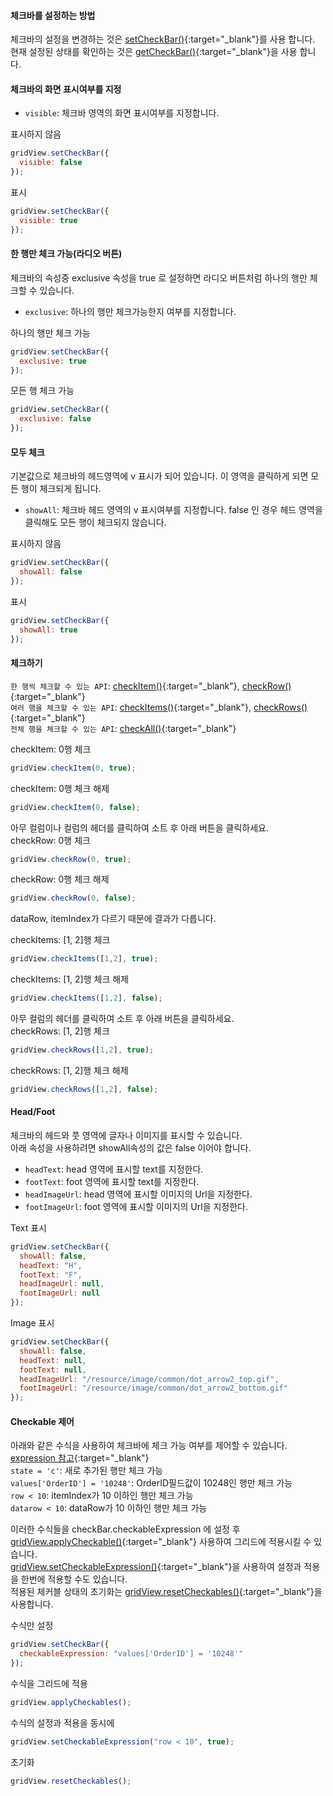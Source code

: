 #### 체크바를 설정하는 방법
체크바의 설정을 변경하는 것은 [setCheckBar()](http://help.realgrid.com/api/GridBase/setCheckBar/){:target="_blank"}를 사용 합니다.  
현재 설정된 상태를 확인하는 것은 [getCheckBar()](http://help.realgrid.com/api/GridBase/getCheckBar/){:target="_blank"}을 사용 합니다.

#### 체크바의 화면 표시여부를 지정   
- `visible`: 체크바 영역의 화면 표시여부를 지정합니다. 

<a class="btn primary small round lowercase" id="btnSetVisibleFalse">표시하지 않음</a>

```js
gridView.setCheckBar({
  visible: false  
});
```

<a class="btn primary small round lowercase" id="btnSetVisibleTrue">표시</a>

```js
gridView.setCheckBar({
  visible: true  
});
```

#### 한 행만 체크 가능(라디오 버튼) 
체크바의 속성중 exclusive 속성을 true 로 설정하면 라디오 버튼처럼 하나의 행만 체크할 수 있습니다.

- `exclusive`: 하나의 행만 체크가능한지 여부를 지정합니다.  

<a class="btn primary small round lowercase" id="btnSetExclusiveTrue">하나의 행만 체크 가능</a>

```js
gridView.setCheckBar({
  exclusive: true  
});
```

<a class="btn primary small round lowercase" id="btnSetExclusiveFalse">모든 행 체크 가능</a>

```js
gridView.setCheckBar({
  exclusive: false  
});
```

#### 모두 체크
기본값으로 체크바의 헤드영역에 v 표시가 되어 있습니다. 이 영역을 클릭하게 되면 모든 행이 체크되게 됩니다.  

- `showAll`: 체크바 헤드 영역의 v 표시여부를 지정합니다. false 인 경우 헤드 영역을 클릭해도 모든 행이 체크되지 않습니다.  

<a class="btn primary small round lowercase" id="btnSetShowAllFalse">표시하지 않음</a>

```js
gridView.setCheckBar({
  showAll: false  
});
```

<a class="btn primary small round lowercase" id="btnSetShowAllTrue">표시</a>

```js
gridView.setCheckBar({
  showAll: true  
});
```

#### 체크하기
`한 행씩 체크할 수 있는 API`: [checkItem()](http://help.realgrid.com/api/GridBase/checkItem/){:target="_blank"}, [checkRow()](http://help.realgrid.com/api/GridBase/checkRow/){:target="_blank"}  
`여러 행을 체크할 수 있는 API`: [checkItems()](http://help.realgrid.com/api/GridBase/checkItems/){:target="_blank"}, [checkRows()](http://help.realgrid.com/api/GridBase/checkRows/){:target="_blank"}  
`전체 행을 체크할 수 있는 API`: [checkAll()](http://help.realgrid.com/api/GridBase/checkAll/){:target="_blank"}  

<a class="btn primary small round lowercase" id="btnCheckItemTrue">checkItem: 0행 체크</a>

```js
gridView.checkItem(0, true);  
```

<a class="btn primary small round lowercase" id="btnCheckItemFalse">checkItem: 0행 체크 해제</a>

```js
gridView.checkItem(0, false);  
```

아무 컬럼이나 컬럼의 헤더를 클릭하여 소트 후 아래 버튼을 클릭하세요.  
<a class="btn primary small round lowercase" id="btnCheckRowTrue">checkRow: 0행 체크</a>

```js
gridView.checkRow(0, true);  
```

<a class="btn primary small round lowercase" id="btnCheckRowFalse">checkRow: 0행 체크 해제</a>

```js
gridView.checkRow(0, false);  
```
dataRow, itemIndex가 다르기 때문에 결과가 다릅니다.   

<a class="btn primary small round lowercase" id="btnCheckItemsTrue">checkItems: [1, 2]행 체크</a>

```js
gridView.checkItems([1,2], true);  
```

<a class="btn primary small round lowercase" id="btnCheckItemsFalse">checkItems: [1, 2]행 체크 해제</a>

```js
gridView.checkItems([1,2], false);  
```

아무 컬럼의 헤더를 클릭하여 소트 후 아래 버튼을 클릭하세요.  
<a class="btn primary small round lowercase" id="btnCheckRowsTrue">checkRows: [1, 2]행 체크</a>

```js
gridView.checkRows([1,2], true);  
```

<a class="btn primary small round lowercase" id="btnCheckRowsFalse">checkRows: [1, 2]행 체크 해제</a>

```js
gridView.checkRows([1,2], false);  
```

#### Head/Foot
체크바의 헤드와 풋 영역에 글자나 이미지를 표시할 수 있습니다.  
아래 속성을 사용하려면 showAll속성의 값은 false 이어야 합니다.

- `headText`: head 영역에 표시할 text를 지정한다.    
- `footText`: foot 영역에 표시할 text를 지정한다.   
- `headImageUrl`: head 영역에 표시할 이미지의 Url을 지정한다.  
- `footImageUrl`: foot 영역에 표시할 이미지의 Url을 지정한다.  

<a class="btn primary small round lowercase" id="btnSetText">Text 표시</a>

```js
gridView.setCheckBar({
  showAll: false,
  headText: "H",  
  footText: "F",
  headImageUrl: null,  
  footImageUrl: null  
});
```

<a class="btn primary small round lowercase" id="btnSetImage">Image 표시</a>

```js
gridView.setCheckBar({
  showAll: false,
  headText: null,  
  footText: null,
  headImageUrl: "/resource/image/common/dot_arrow2_top.gif",  
  footImageUrl: "/resource/image/common/dot_arrow2_bottom.gif"  
});
```

#### Checkable 제어
아래와 같은 수식을 사용하여 체크바에 체크 가능 여부를 제어할 수 있습니다. [expression 참고](http://demo.realgrid.com/Demo/ExpressionConcept){:target="_blank"}  
`state = 'c'`: 새로 추가된 행만 체크 가능   
`values['OrderID'] = '10248'`: OrderID필드값이 10248인 행만 체크 가능   
`row < 10`: itemIndex가 10 이하인 행만 체크 가능    
`datarow < 10`: dataRow가 10 이하인 행만 체크 가능  

이러한 수식들을 checkBar.checkableExpression 에 설정 후 [gridView.applyCheckable()](http://help.realgrid.com/api/GridBase/applyCheckables/){:target="_blank"} 사용하여 그리드에 적용시킬 수 있습니다.  
[gridView.setCheckableExpression()](http://help.realgrid.com/api/GridBase/setCheckableExpression/){:target="_blank"}을 사용하여 설정과 적용을 한번에 적용할 수도 있습니다.  
적용된 체커블 상태의 초기화는 [gridView.resetCheckables()](http://help.realgrid.com/api/GridBase/resetCheckables/){:target="_blank"}을 사용합니다.  

<a class="btn primary small round lowercase" id="btnCheckableExpression">수식만 설정</a>

```js
gridView.setCheckBar({
  checkableExpression: "values['OrderID'] = '10248'"
});
```

<a class="btn primary small round lowercase" id="btnApplyCheckables">수식을 그리드에 적용</a>

```js
gridView.applyCheckables();
```

<a class="btn primary small round lowercase" id="btnSetCheckableExpression">수식의 설정과 적용을 동시에</a>

```js
gridView.setCheckableExpression("row < 10", true);
```

<a class="btn primary small round lowercase" id="btnResetCheckables">초기화</a>

```js
gridView.resetCheckables();
```


<script>

  $('#btnSetVisibleFalse').click(function() {
    gridView.setCheckBar({
      visible: false  
    });
  });

  $('#btnSetVisibleTrue').click(function() {
    gridView.setCheckBar({
      visible: true  
    });
  });

  $('#btnSetExclusiveTrue').click(function() {
    gridView.setCheckBar({
      exclusive: true  
    });
  });

  $('#btnSetExclusiveFalse').click(function() {
    gridView.setCheckBar({
      exclusive: false  
    });
  });

   $('#btnSetShowAllFalse').click(function() {
    gridView.setCheckBar({
      showAll: false  
    });
  });

  $('#btnSetShowAllTrue').click(function() {
    gridView.setCheckBar({
      showAll: true     
    });
  }); 

  $('#btnCheckItemTrue').click(function() {
    gridView.checkItem(0, true); 
  }); 

  $('#btnCheckItemFalse').click(function() {
    gridView.checkItem(0, false); 
  }); 

  $('#btnCheckRowTrue').click(function() {
    gridView.checkRow(0, true); 
  }); 

  $('#btnCheckRowFalse').click(function() {
    gridView.checkRow(0, false); 
  }); 

  $('#btnCheckItemsTrue').click(function() {
    gridView.checkItems([1,2], true); 
  }); 

  $('#btnCheckItemsFalse').click(function() {
    gridView.checkItems([1,2], false); 
  }); 

  $('#btnCheckRowsTrue').click(function() {
    gridView.checkRows([1,2], true); 
  }); 

  $('#btnCheckRowsFalse').click(function() {
    gridView.checkRows([1,2], false); 
  });   

  $('#btnSetText').click(function() {
    gridView.setCheckBar({
      showAll: false,
      headText: "H",  
      footText: "F",
      headImageUrl: null,  
      footImageUrl: null  
    });
  });

  $('#btnSetImage').click(function() {
    gridView.setCheckBar({
      showAll: false,
      headText: null,  
      footText: null,
      headImageUrl: "{{"/resource/image/common/" | prepend: site.baseurl}}" + "/dot_arrow2_top.gif",  
      footImageUrl: "{{"/resource/image/common/" | prepend: site.baseurl}}" + "/dot_arrow2_bottom.gif"  
    });
  });  

  $('#btnCheckableExpression').click(function() {
    gridView.setCheckBar({
      checkableExpression: "values['OrderID'] = '10248'"
    }); 
  });   

  $('#btnApplyCheckables').click(function() {
    gridView.applyCheckables();
  });   

  $('#btnSetCheckableExpression').click(function() {
    gridView.setCheckableExpression("row < 10", true);
  });   

  $('#btnResetCheckables').click(function() {
    gridView.resetCheckables(); 
  });   

</script>

